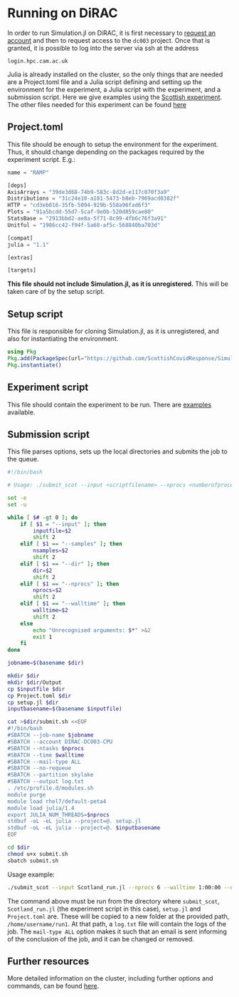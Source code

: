 # Running on DiRAC

In order to run Simulation.jl on DiRAC, it is first necessary to [request an account](https://safe.epcc.ed.ac.uk/dirac/)
and then to request access to the `dc003` project. Once that is granted, it is possible to log
into the server via ssh at the address
```
login.hpc.cam.ac.uk
```

Julia is already installed on the cluster, so the only things that are needed are a Project.toml
file and a Julia script defining and setting up the environment for the experiment, a Julia
script with the experiment, and a submission script. Here we give examples using the
[Scottish experiment](https://github.com/ScottishCovidResponse/Simulation.jl/blob/dev/examples/Epidemiology/Scotland_run.jl).
The other files needed for this experiment can be found [here](https://github.com/ScottishCovidResponse/Simulation.jl/blob/dev/examples/Epidemiology/HPC/)

## Project.toml

This file should be enough to setup the environment for the experiment. Thus, it should
change depending on the packages required by the experiment script. E.g.:

```julia
name = "RAMP"

[deps]
AxisArrays = "39de3d68-74b9-583c-8d2d-e117c070f3a9"
Distributions = "31c24e10-a181-5473-b8eb-7969acd0382f"
HTTP = "cd3eb016-35fb-5094-929b-558a96fad6f3"
Plots = "91a5bcdd-55d7-5caf-9e0b-520d859cae80"
StatsBase = "2913bbd2-ae8a-5f71-8c99-4fb6c76f3a91"
Unitful = "1986cc42-f94f-5a68-af5c-568840ba703d"

[compat]
julia = "1.1"

[extras]

[targets]
```

**This file should not include Simulation.jl, as it is unregistered.** This will be taken care
of by the setup script.

## Setup script

This file is responsible for cloning Simulation.jl, as it is unregistered, and also for
instantiating the environment.

```julia
using Pkg
Pkg.add(PackageSpec(url="https://github.com/ScottishCovidResponse/Simulation.jl.git"))
Pkg.instantiate()
```

## Experiment script

This file should contain the experiment to be run. There are [examples](https://github.com/ScottishCovidResponse/Simulation.jl/blob/dev/examples/Epidemiology/) available.

## Submission script

This file parses options, sets up the local directories and submits the job to the queue.

```sh
#!/bin/bash

# Usage: ./submit_scot --input <scriptfilename> --nprocs <numberofprocesses> --walltime <walltime> --dir <pathtorundir>

set -e
set -u

while [ $# -gt 0 ]; do
    if [ $1 = "--input" ]; then
        inputfile=$2
        shift 2
    elif [ $1 == "--samples" ]; then
        nsamples=$2
        shift 2
    elif [ $1 == "--dir" ]; then
        dir=$2
        shift 2
    elif [ $1 == "--nprocs" ]; then
        nprocs=$2
        shift 2
    elif [ $1 == "--walltime" ]; then
        walltime=$2
        shift 2
    else
        echo "Unrecognised arguments: $*" >&2
        exit 1
    fi
done

jobname=$(basename $dir)

mkdir $dir
mkdir $dir/Output
cp $inputfile $dir
cp Project.toml $dir
cp setup.jl $dir
inputbasename=$(basename $inputfile)

cat >$dir/submit.sh <<EOF
#!/bin/bash
#SBATCH --job-name $jobname
#SBATCH --account DIRAC-DC003-CPU
#SBATCH --ntasks $nprocs
#SBATCH --time $walltime
#SBATCH --mail-type ALL
#SBATCH --no-requeue
#SBATCH --partition skylake
#SBATCH --output log.txt
. /etc/profile.d/modules.sh
module purge
module load rhel7/default-peta4
module load julia/1.4
export JULIA_NUM_THREADS=$nprocs
stdbuf -oL -eL julia --project=@. setup.jl
stdbuf -oL -eL julia --project=@. $inputbasename
EOF

cd $dir
chmod u+x submit.sh
sbatch submit.sh
```

Usage example:
```sh
./submit_scot --input Scotland_run.jl --nprocs 6 --walltime 1:00:00 --dir /home/username/run1
```
The command above must be run from the directory where `submit_scot`, `Scotland_run.jl` (the
experiment script in this case), `setup.jl` and `Project.toml` are. These will be copied to
a new folder at the provided path, `/home/username/run1`. At that path, a `log.txt` file
will contain the logs of the job. The `mail-type ALL` option makes it such that an email is
sent informing of the conclusion of the job, and it can be changed or removed.

## Further resources

More detailed information on the cluster, including further options and commands, can be found [here](https://docs.hpc.cam.ac.uk/hpc/user-guide/quickstart.html).
